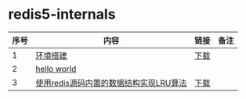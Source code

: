 # redis5-internals


| 序号 | 内容 | 链接 | 备注 |
|-------|--------|-----|---|
| 1 | [环境搭建](https://github.com/panxl6/redis5-internals/blob/master/doc/%E7%8E%AF%E5%A2%83%E6%90%AD%E5%BB%BA.md) | [下载](https://github.com/panxl6/redis5-internals/releases/tag/enviroment-guide) | |
| 2| [hello world](https://github.com/panxl6/redis5-internals/releases/tag/hello-world) | | |
| 3 | [使用redis源码内置的数据结构实现LRU算法](https://github.com/panxl6/redis5-internals/blob/master/doc/LRU%E5%AE%9E%E7%8E%B0.md) | [下载](https://github.com/panxl6/redis5-internals/releases/tag/lru-demo) | |
